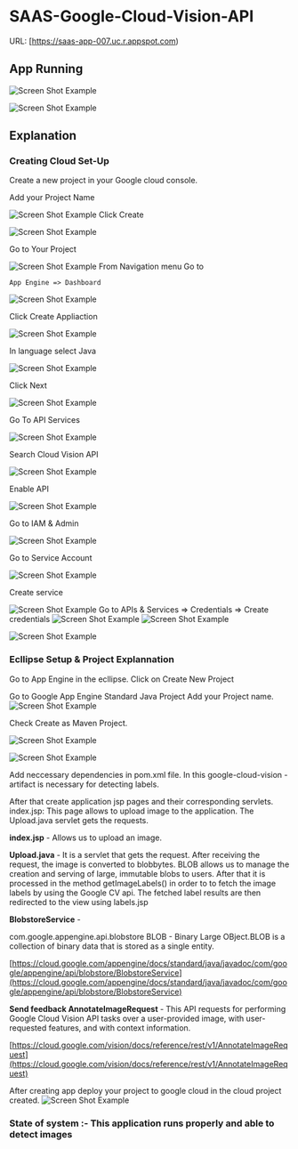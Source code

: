 # SAAS-Google-Cloud-Vision-API

URL: [https://saas-app-007.uc.r.appspot.com)


## App Running




![Screen Shot Example](images/appRunning1.png)

![Screen Shot Example](images/appRunning2_latest.png)


## Explanation

### Creating Cloud Set-Up

Create a new project in your Google cloud console.

Add your Project Name

![Screen Shot Example](images/c1.png)
Click Create

![Screen Shot Example](images/c2.png)

Go to Your Project

![Screen Shot Example](images/c3.png)
From Navigation menu Go to

	App Engine => Dashboard
	
![Screen Shot Example](images/c4.png)

Click Create Appliaction

![Screen Shot Example](images/c5.png)

In language select Java

![Screen Shot Example](images/c6.png)


Click Next

![Screen Shot Example](images/c7.png)

Go To API Services 

![Screen Shot Example](images/c8.png)

Search Cloud Vision API

![Screen Shot Example](images/c9.png)

Enable API

![Screen Shot Example](images/c10.png)

Go to IAM & Admin 

![Screen Shot Example](images/c11.png)

Go to Service Account

![Screen Shot Example](images/c12.png)

Create service

![Screen Shot Example](images/c13.png)
Go to APIs & Services => Credentials => Create credentials
![Screen Shot Example](images/c14.png)
![Screen Shot Example](images/c15.png)


![Screen Shot Example](images/c16.png)



### Ecllipse Setup & Project Explannation

Go to App Engine in the ecllipse.
Click on Create New Project

Go to Google App Engine Standard Java Project
Add your Project name.
![Screen Shot Example](images/e1.png)


Check Create as Maven Project.


![Screen Shot Example](images/e2.png)

![Screen Shot Example](images/e3.png)

Add neccessary dependencies in pom.xml file. In this google-cloud-vision - artifact is necessary for detecting labels. 

After that create application jsp pages and their corresponding servlets.
index.jsp: This page allows to upload image to the application.
The Upload.java servlet gets the requests. 



**index.jsp** - Allows us to upload an image.

**Upload.java** - It is a servlet that gets the request. After receiving the request, the image is converted to blobbytes. BLOB allows us to manage the creation and serving of large, immutable blobs to users. After that it is processed in the method getImageLabels() in order to to fetch the image labels  by using the Google CV api. The fetched label results are then redirected to the view using labels.jsp

**BlobstoreService** - 

com.google.appengine.api.blobstore
BLOB - Binary Large OBject.BLOB is a collection of binary data that is stored as a single entity.

[https://cloud.google.com/appengine/docs/standard/java/javadoc/com/google/appengine/api/blobstore/BlobstoreService](https://cloud.google.com/appengine/docs/standard/java/javadoc/com/google/appengine/api/blobstore/BlobstoreService)
 

**Send feedback AnnotateImageRequest** - This API requests for performing Google Cloud Vision API tasks over a user-provided image, with user-requested features, and with context information.

[https://cloud.google.com/vision/docs/reference/rest/v1/AnnotateImageRequest](https://cloud.google.com/vision/docs/reference/rest/v1/AnnotateImageRequest)




After creating app deploy your project to google cloud in the cloud project created.
![Screen Shot Example](images/e4.png)


### State of system :- This application runs properly and able to detect images


 